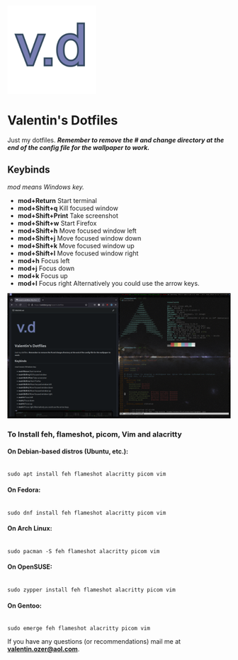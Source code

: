 <img  src="vdotd.png"  alt="logo"  height="200"  width="200"/>

  

# Valentin's Dotfiles

  

Just my dotfiles. ***Remember to remove the # and change directory at the end of the config file for the wallpaper to work.***

  

## Keybinds

  

*mod means Windows key.*

  

- **mod+Return** Start terminal
- **mod+Shift+q**  Kill focused window
- **mod+Shift+Print** Take screenshot
- **mod+Shift+w** Start Firefox
- **mod+Shift+h** Move focused window left
- **mod+Shift+j** Move focused window down
- **mod+Shift+k** Move focused window up
- **mod+Shift+l** Move focused window right
- **mod+h** Focus left
- **mod+j** Focus down
- **mod+k** Focus up
- **mod+l** Focus right
Alternatively you could use the arrow keys.

![Screenshot](screenshot.png)

  

### To Install feh, flameshot, picom, Vim and alacritty

  

#### On Debian-based distros (Ubuntu, etc.):

```

sudo apt install feh flameshot alacritty picom vim

```

  

#### On Fedora:

```

sudo dnf install feh flameshot alacritty picom vim

```

  

#### On Arch Linux:

```

sudo pacman -S feh flameshot alacritty picom vim

```

  

#### On OpenSUSE:

```

sudo zypper install feh flameshot alacritty picom vim

```

  

#### On Gentoo:

```

sudo emerge feh flameshot alacritty picom vim

```

  

If you have any questions (or recommendations) mail me at **valentin.ozer@aol.com**.
